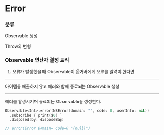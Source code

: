 # Error

### 분류

Observable 생성

Throw의 변형

### Observable 연산자 결정 트리

1. 오류가 발생했을 때 Observable이 옵저버에게 오류를 알려야 한다면

---

아이템을 배출하지 않고 에러와 함께 종료되는 Observable 생성

---

에러를 발생시키며 종료되는 Observable을 생성한다.

```swift
Observable<Int>.error(NSError(domain: "", code: 0, userInfo: nil))
  .subscribe { print($0) }
  .disposed(by: disposeBag)

// error(Error Domain= Code=0 "(null)")
```

